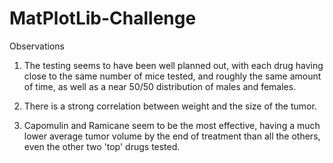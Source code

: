 # MatPlotLib-Challenge

Observations

1. The testing seems to have been well planned out, with each drug having close to the same number of mice tested, and roughly the same amount of time, as well as a near 50/50 distribution of males and females.

2. There is a strong correlation between weight and the size of the tumor. 

3. Capomulin and Ramicane seem to be the most effective, having a much lower average tumor volume by the end of treatment than all the others, even the other two 'top' drugs tested.